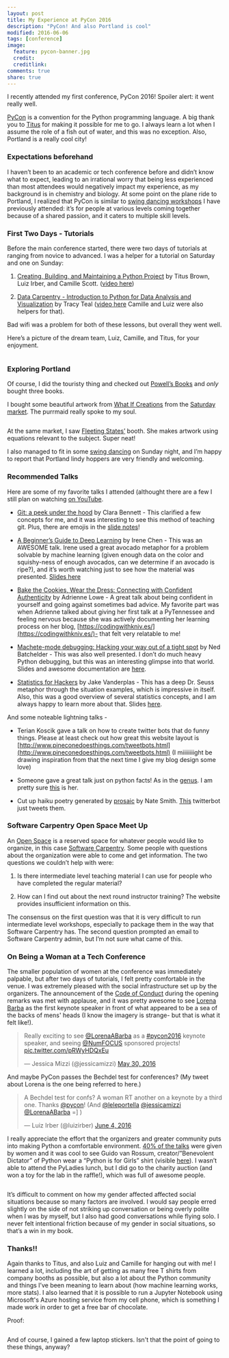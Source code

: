 ```yaml
---
layout: post
title: My Experience at PyCon 2016
description: "PyCon! And also Portland is cool"
modified: 2016-06-06
tags: [conference]
image:
  feature: pycon-banner.jpg
  credit:
  creditlink:
comments: true
share: true
---
```

I recently attended my first conference, PyCon 2016! Spoiler alert: it went really well.

[PyCon](https://us.pycon.org/2016/) is a convention for the Python programming language. A big thank you to [Titus](https://twitter.com/ctitusbrown?ref_src=twsrc%5Egoogle%7Ctwcamp%5Eserp%7Ctwgr%5Eauthor) for making it possible for me to go. I always learn a lot when I assume the role of a fish out of water, and this was no exception. Also, Portland is a really cool city!

### Expectations beforehand

I haven’t been to an academic or tech conference before and didn’t know what to expect, leading to an irrational worry that being less experienced than most attendees would negatively impact my experience, as my background is in chemistry and biology. At some point on the plane ride to Portland, I realized that PyCon is similar to [swing dancing workshops](http://www.lindyfocus.com/) I have previously attended: it’s for people at various levels coming together because of a shared passion, and it caters to multiple skill levels.

### First Two Days - Tutorials

Before the main conference started, there were two days of tutorials at ranging from novice to advanced. I was a helper for a tutorial on Saturday and one on Sunday: 

1. [Creating, Building, and Maintaining a Python Project](https://us.pycon.org/2016/schedule/presentation/1814/) by Titus Brown, Luiz Irber, and Camille Scott. ([video here](https://www.youtube.com/watch?v=SUt3wT43AeM)) 

2. [Data Carpentry - Introduction to Python for Data Analysis and Visualization](https://us.pycon.org/2016/schedule/presentation/1817/) by Tracy Teal ([video here](https://www.youtube.com/watch?v=Ws34Ho-1aDs) Camille and Luiz were also helpers for that). 
 
Bad wifi was a problem for both of these lessons, but overall they went well.

Here’s a picture of the dream team, Luiz, Camille, and Titus, for your enjoyment.

<figure>
	<a href="https://raw.githubusercontent.com/jessicamizzi/jessicamizzi.github.io/master/images/dreamteam.jpg"><img src="https://raw.githubusercontent.com/jessicamizzi/jessicamizzi.github.io/master/images/dreamteam.jpg" alt=""></a>
</figure>

### Exploring Portland

Of course, I did the touristy thing and checked out [Powell’s Books](http://www.powells.com/) and *only* bought three books. 

I bought some beautiful artwork from [What If Creations](http://whatifcreationspdx.com/) from the [Saturday market](http://www.portlandsaturdaymarket.com/). The purrmaid really spoke to my soul.

<figure>
	<a href="https://raw.githubusercontent.com/jessicamizzi/jessicamizzi.github.io/master/images/purrmaid.png"><img src="https://raw.githubusercontent.com/jessicamizzi/jessicamizzi.github.io/master/images/purrmaid.png" alt=""></a>
</figure>

At the same market, I saw [Fleeting States’](http://www.fleetingstates.com/) booth. She makes artwork using equations relevant to the subject. Super neat!

I also managed to fit in some [swing dancing](http://www.stumptowndance.com/sunday-swing) on Sunday night, and I’m happy to report that Portland lindy hoppers are very friendly and welcoming. 

### Recommended Talks

Here are some of my favorite talks I attended (althought there are a few I still plan on watching [on YouTube](https://www.youtube.com/channel/UCwTD5zJbsQGJN75MwbykYNw/videos).

- [Git: a peek under the hood](https://www.youtube.com/watch?v=zZ2hG6PMjk8) by Clara Bennett - This clarified a few concepts for me, and it was interesting to see this method of teaching git. Plus, there are emojis in the [slide notes](https://github.com/csojinb/git-under-the-hood/blob/master/presentation.md)! 

- [A Beginner’s Guide to Deep Learning](https://www.youtube.com/watch?v=kVud83kqv30) by Irene Chen - This was an AWESOME talk. Irene used a great avocado metaphor for a problem solvable by machine learning (given enough data on the color and squishy-ness of enough avocados, can we determine if an avocado is ripe?), and it’s worth watching just to see how the material was presented.  [Slides here](https://speakerdeck.com/pycon2016/irene-chen-a-beginners-guide-to-deep-learning)

- [Bake the Cookies, Wear the Dress: Connecting with Confident Authenticity](https://www.youtube.com/watch?v=6Uj746j9Heo) by Adrienne Lowe - A great talk about being confident in yourself and going against sometimes bad advice. My favorite part was when Adrienne talked about giving her first talk at a PyTennessee and feeling nervous because she was actively documenting her learning process on her blog, [https://codingwithkniv.es/](https://codingwithkniv.es/)- that felt very relatable to me!

- [Machete-mode debugging: Hacking your way out of a tight spot](https://www.youtube.com/watch?v=5XvAVgcbmdY) by Ned Batchelder - This was also well presented. I don’t do much heavy Python debugging, but this was an interesting glimpse into that world. Slides and awesome documentation are [here](http://nedbatchelder.com/text/machete.html).

- [Statistics for Hackers](https://www.youtube.com/watch?v=-7I7MWTX0gA) by Jake Vanderplas - This has a deep Dr. Seuss metaphor through the situation examples, which is impressive in itself. Also, this was a good overview of several statistics concepts, and I am always happy to learn more about that. Slides [here](https://speakerdeck.com/jakevdp/statistics-for-hackers).

And some noteable lightning talks -

- Terian Koscik gave a talk on how to create twitter bots that do funny things. Please at least check out how great this website layout is [http://www.pineconedoesthings.com/tweetbots.html](http://www.pineconedoesthings.com/tweetbots.html) (I miiiiiiiight be drawing inspiration from that the next time I give my blog design some love)

- Someone gave a great talk just on python facts! As in the [genus](https://en.wikipedia.org/wiki/Python_(genus)). I am pretty sure [this](https://twitter.com/GeorgiaReh) is her.

- Cut up haiku poetry generated by [prosaic](https://github.com/nathanielksmith/prosaic) by Nate Smith. [This](https://twitter.com/haikuthegibson) twitterbot just tweets them.


### Software Carpentry Open Space Meet Up

An [Open Space](https://us.pycon.org/2016/events/open-spaces/) is a reserved space for whatever people would like to organize, in this case  [Software Carpentry](http://software-carpentry.org/). Some people with questions about the organization were able to come and get information. The two questions we couldn’t help with were:

1. Is there intermediate level teaching material I can use for people who have completed the regular material?

2. How can I find out about the next round instructor training? The website provides insufficient information on this.

The consensus on the first question was that it is very difficult to run intermediate level workshops, especially to package them in the way that Software Carpentry has. The second question prompted an email to Software Carpentry admin, but I’m not sure what came of this.

### On Being a Woman at a Tech Conference

The smaller population of women at the conference was immediately palpable, but after two days of tutorials, I felt pretty comfortable in the venue. I was extremely pleased with the social infrastructure set up by the organizers. The announcement of the [Code of Conduct](https://us.pycon.org/2016/about/code-of-conduct/) during the opening remarks was met with applause, and it was pretty awesome to see [Lorena Barba](https://about.me/lorenabarba) as the first keynote speaker in front of what appeared to be a sea of the backs of mens' heads (I know the imagery is strange- but that is what it felt like!).

<blockquote class="twitter-tweet" data-lang="en"><p lang="en" dir="ltr">Really exciting to see <a href="https://twitter.com/LorenaABarba">@LorenaABarba</a> as a <a href="https://twitter.com/hashtag/pycon2016?src=hash">#pycon2016</a> keynote speaker, and seeing <a href="https://twitter.com/NumFOCUS">@NumFOCUS</a> sponsored projects! <a href="https://t.co/pRWyHDQxEu">pic.twitter.com/pRWyHDQxEu</a></p>&mdash; Jessica Mizzi (@jessicamizzi) <a href="https://twitter.com/jessicamizzi/status/737324292874981376">May 30, 2016</a></blockquote>
<script async src="//platform.twitter.com/widgets.js" charset="utf-8"></script>

And maybe PyCon passes the Bechdel test for conferences? (My tweet about Lorena is the one being referred to here.)

<blockquote class="twitter-tweet" data-lang="en"><p lang="en" dir="ltr">A Bechdel test for confs? A woman RT another on a keynote by a third one. Thanks <a href="https://twitter.com/pycon">@pycon</a>! (And <a href="https://twitter.com/leleportella">@leleportella</a> <a href="https://twitter.com/jessicamizzi">@jessicamizzi</a> <a href="https://twitter.com/LorenaABarba">@LorenaABarba</a> =] )</p>&mdash; Luiz Irber (@luizirber) <a href="https://twitter.com/luizirber/status/738903382211977216">June 4, 2016</a></blockquote>
<script async src="//platform.twitter.com/widgets.js" charset="utf-8"></script>

I really appreciate the effort that the organizers and greater community puts into making Python a comfortable environment. [40% of the talks](https://twitter.com/jessicamckellar/status/737299461563502595) were given by women and it was cool to see Guido van Rossum, creator/”Benevolent Dictator” of Python wear a “Python is for Girls” shirt (visible [here](https://adainitiative.org/2014/09/22/why-guido-van-rossum-supports-the-ada-initiative-wears-a-python-is-for-girls-shirt-and-answered-questions-from-only-women-at-pycon-2014/)). I wasn’t able to attend the PyLadies lunch, but I did go to the charity auction (and won a toy for the lab in the raffle!), which was full of awesome people.

<figure>
	<a href="https://raw.githubusercontent.com/jessicamizzi/jessicamizzi.github.io/master/images/pyladies-toy.jpg"><img src="https://raw.githubusercontent.com/jessicamizzi/jessicamizzi.github.io/master/images/pyladies-toy.jpg" alt=""></a>
</figure>

It’s difficult to comment on how my gender affected affected social situations because so many factors are involved. I would say people erred slightly on the side of not striking up conversation or being overly polite when I was by myself, but I also had good conversations while flying solo. 
I never felt intentional friction because of my gender in social situations, so that’s a win in my book.


### Thanks!!

Again thanks to Titus, and also Luiz and Camille for hanging out with me! I learned a lot, including the art of getting as many free T shirts from company booths as possible, but also a lot about the Python community and things I’ve been meaning to learn about (how machine learning works, more stats). I also learned that it is possible to run a Jupyter Notebook using Microsoft's Azure hosting service from my cell phone, which is something I made work in order to get a free bar of chocolate.

Proof:

<figure>
	<a href="https://raw.githubusercontent.com/jessicamizzi/jessicamizzi.github.io/master/images/jupyter-cell.png"><img src="https://raw.githubusercontent.com/jessicamizzi/jessicamizzi.github.io/master/images/jupyter-cell.png" alt=""></a>
</figure>


And of course, I gained a few laptop stickers. Isn't that the point of going to these things, anyway?

<figure>
	<a href="https://raw.githubusercontent.com/jessicamizzi/jessicamizzi.github.io/master/images/laptop-stickers.jpg"><img src="https://raw.githubusercontent.com/jessicamizzi/jessicamizzi.github.io/master/images/laptop-stickers.jpg" alt=""></a>
</figure>
